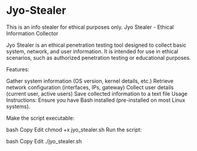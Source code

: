 # Jyo-Stealer
This is an info stealer for ethical purposes only.
Jyo Stealer - Ethical Information Collector

Jyo Stealer is an ethical penetration testing tool designed to collect basic system, network, and user information. It is intended for use in ethical scenarios, such as authorized penetration testing or educational purposes.

Features:

Gather system information (OS version, kernel details, etc.)
Retrieve network configuration (interfaces, IPs, gateway)
Collect user details (current user, active users)
Save collected information to a text file
Usage Instructions:
Ensure you have Bash installed (pre-installed on most Linux systems).

Make the script executable:

bash
Copy
Edit
chmod +x jyo_stealer.sh
Run the script:

bash
Copy
Edit
./jyo_stealer.sh
